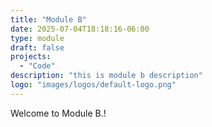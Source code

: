 ```yaml
---
title: "Module B"
date: 2025-07-04T18:18:16-06:00
type: module
draft: false
projects: 
  - "Code"
description: "this is module b description"
logo: "images/logos/default-logo.png"
---
```


Welcome to Module B.!

